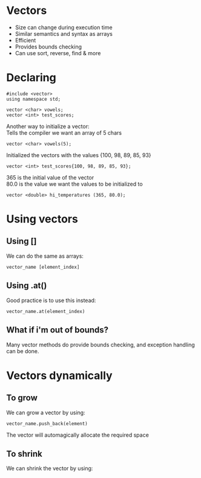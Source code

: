 # Vectors 
<ul>
    <li>Size can change during execution time</li>
    <li>Similar semantics and syntax as arrays</li>
    <li>Efficient</li>
    <li>Provides bounds checking</li>
    <li>Can use sort, reverse, find & more</li>
</ul>

# Declaring
```
#include <vector>
using namespace std;

vector <char> vowels;
vector <int> test_scores;
```

Another way to initialize a vector:
<br/>Tells the compiler we want an array of 5 chars
```
vector <char> vowels(5);
```
Initialized the vectors with the values {100, 98, 89, 85, 93}
```
vector <int> test_scores{100, 98, 89, 85, 93};
```

365 is the initial value of the vector
<br/> 80.0 is the value we want the values to be initialized to

```
vector <double> hi_temperatures (365, 80.0);
```

# Using vectors
## Using []
We can do the same as arrays:
```
vector_name [element_index]
```
## Using .at()
Good practice is to use this instead:
```
vector_name.at(element_index)
```

## What if i'm out of bounds?
Many vector methods do provide bounds checking, and exception handling can be done.

# Vectors dynamically 
## To grow
We can grow a vector by using:
```
vector_name.push_back(element)
```
The vector will automagically allocate the required space

## To shrink
We can shrink the vector by using:

